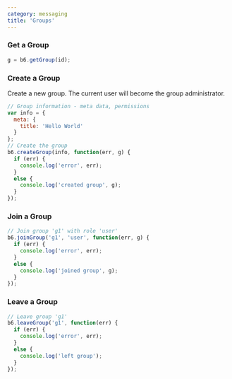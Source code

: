 ```yaml
---
category: messaging
title: 'Groups'
---
```


### Get a Group

```js
g = b6.getGroup(id);
```

### Create a Group

Create a new group. The current user will become the group administrator.

```js
// Group information - meta data, permissions
var info = {
  meta: {
    title: 'Hello World'
  }
};
// Create the group
b6.createGroup(info, function(err, g) {
  if (err) {
    console.log('error', err);
  }
  else {
    console.log('created group', g);
  }
});
```

### Join a Group

```js
// Join group 'g1' with role 'user'
b6.joinGroup('g1', 'user', function(err, g) {
  if (err) {
    console.log('error', err);
  }
  else {
    console.log('joined group', g);
  }
});
```

### Leave a Group

```js
// Leave group 'g1'
b6.leaveGroup('g1', function(err) {
  if (err) {
    console.log('error', err);
  }
  else {
    console.log('left group');
  }
});
```
